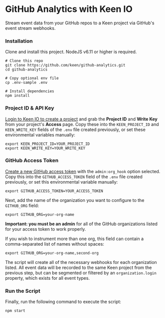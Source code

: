 # GitHub Analytics with Keen IO

Stream event data from your GitHub repos to a Keen project via GitHub's event stream webhooks.


### Installation

Clone and install this project. NodeJS v6.11 or higher is required.

```ssh
# Clone this repo
git clone https://github.com/keen/github-analytics.git
cd github-analytics

# Copy optional env file
cp .env-sample .env

# Install dependencies
npm install
```


### Project ID & API Key

[Login to Keen IO to create a project](https://keen.io/login?s=gh_github-analytics) and grab the **Project ID** and **Write Key** from your project's **Access** page. Copy these into the `KEEN_PROJECT_ID` and `KEEN_WRITE_KEY` fields of the `.env` file created previously, or set these environmental variables manually:

```ssh
export KEEN_PROJECT_ID=YOUR_PROJECT_ID
export KEEN_WRITE_KEY=YOUR_WRITE_KEY
```


### GitHub Access Token

[Create a new GitHub access token](https://github.com/settings/tokens/new) with the `admin:org_hook` option selected. Copy this into the `GITHUB_ACCESS_TOKEN` field of the `.env` file created previously, or set this environmental variable manually:

```ssh
export GITHUB_ACCESS_TOKEN=YOUR_ACCESS_TOKEN
```

Next, add the name of the organization you want to configure to the `GITHUB_ORG` field:

```ssh
export GITHUB_ORG=your-org-name
```

**Important: you must be an admin** for all of the GitHub organizations listed for your access token to work properly.

If you wish to instrument more than one org, this field can contain a comma-separated list of names without spaces:

```ssh
export GITHUB_ORG=your-org-name,second-org
```

The script will create all of the necessary webhooks for each organization listed. All event data will be recorded to the same Keen project from the previous step, but can be segmented or filtered by an `organization.login` property, which exists for all event types.


### Run the Script

Finally, run the following command to execute the script:

```ssh
npm start
```
